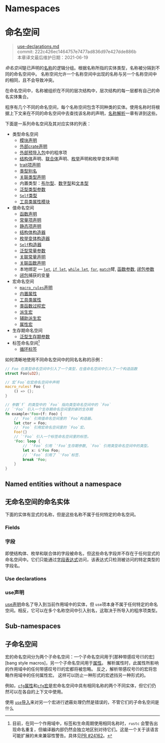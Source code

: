 # Namespaces
# 命名空间

>[use-declarations.md](https://github.com/rust-lang/reference/blob/master/src/names/namespaces.md)\
>commit: 222c426ec1464757e7477ad836d97e427dde886b \
>本章译文最后维护日期：2021-06-19

*命名空间*是已声明的[名称][names]的逻辑分组。根据名称所指的实体类型，名称被分隔到不同的命名空间中。
名称空间允许一个名称空间中出现的名称与另一个名称空间中的相同，且不会导致冲突。

在命名空间中，名称被组织在不同的层次结构中，层次结构的每一层都有自己的命名实体集合。

程序有几个不同的命名空间，每个名称空间包含不同种类的实体。使用名称时将根据上下文来在不同的命名空间中去查找该名称的声明，[名称解析][name resolution]一章有讲到这些。

下面是一系列命名空间及其对应实体的列表：

* 类型命名空间
    * [模块声明][Module declarations]
    * [外部crate声明][External crate declarations]
    * [外部预导入包][External crate prelude]中的程序项
    * [结构体][Struct]声明、[联合体][union]声明、[枚举][enum]声明和枚举变体声明
    * [trait项声明][Trait item declarations]
    * [类型别名][Type aliases]
    * [关联类型声明][Associated type declarations]
    * 内置类型：[布尔型][boolean]、[数字型][numeric]和[文本型][textual]
    * [泛型类型参数][Generic type parameters]
    * [`Self`类型][`Self` type]
    * [工具类属性模块][Tool attribute modules]
* 值命名空间
    * [函数声明][Function declarations]
    * [常量项声明][Constant item declarations]
    * [静态项声明][Static item declarations]
    * [结构体构造器][Struct constructors]
    * [枚举变体构造器][Enum variant constructors]
    * [`Self`构造器][`Self` constructors]
    * [泛型常量参数][Generic const parameters]
    * [关联常量声明][Associated const declarations]
    * [关联函数声明][Associated function declarations]
    * 本地绑定 — [`let`], [`if let`], [`while let`], [`for`], [`match`]臂, [函数参数][function parameters], [闭包参数][closure parameters]
    * [闭包][closure]捕获的变量
* 宏命名空间
    * [`macro_rules`声明][`macro_rules` declarations]
    * [内置属性][Built-in attributes]
    * [工具类属性][Tool attributes]
    * [类函数过程宏][Function-like procedural macros]
    * [派生宏][Derive macros]
    * [辅助派生宏][Derive macro helpers]
    * [属性宏][Attribute macros]
* 生存期命名空间
    * [泛型生存期参数][Generic lifetime parameters]
* 标签命名空间[^rustc-lifetime-shadow]
    * [循环标签][Loop labels]

如何清晰地使用不同命名空间中的同名名称的示例：

```rust
// Foo 在类型命名空间中引入了一个类型，在值命名空间中引入了一个构造函数
struct Foo(u32);

// 宏`Foo`在宏命名空间中声明
macro_rules! Foo {
    () => {};
}

// 参数`f` 的类型中的 `Foo` 指向类型命名空间中的 `Foo`
// `'Foo` 引入一个生存期命名空间里的新的生存期
fn example<'Foo>(f: Foo) {
    // `Foo` 引用值命名空间里的 `Foo`构造器。
    let ctor = Foo;
    // `Foo` 引用宏命名空间里的 `Foo`宏。
    Foo!{}
    // `'Foo` 引入一个标签命名空间里的标签。
    'Foo: loop {
        // `'Foo` 引用 `'Foo`生存期参数, `Foo` 引用类型命名空间中的类型。
        let x: &'Foo Foo;
        // `'Foo` 引用了 `'Foo`标签.
        break 'Foo;
    }
}
```

## Named entities without a namespace
## 无命名空间的命名实体

下面的实体有显式的名称，但是这些名称不属于任何特定的命名空间。

### Fields
### 字段

即使结构体、枚举和联合体的字段被命名，但这些命名字段并不存在于任何显式的命名空间中。它们只能通过[字段表达式][field expression]访问，该表达式只检测被访问的特定类型的字段名。

### Use declarations
### use声明

[use声明][use declaration]命名了导入到当前作用域中的实体，但 `use`项本身不属于任何特定的命名空间。相反，它可以在多个名称空间中引入别名，这取决于所导入的程序项类型。

<!-- TODO: describe how `use` works on the use-declarations page, and link to it here. -->
## Sub-namespaces
## 子命名空间

宏的命名空间分为两个子命名空间：一个子命名空间用于[那种带感叹号(!)的宏][bang style macros]，另一个子命名空间用于[属性][attributes]。
解析属性时，此属性所影响的作用域中的任何带感叹号(!)的宏都将被忽略。
反之，解析带感叹号(!)的宏将忽略作用域中的任何属性宏。
这样可以防止一种形式的宏遮挡另一种形式的。

例如，[`cfg`属性][`cfg` attribute]和[`cfg`宏][`cfg` macro]是宏命名空间中具有相同名称的两个不同实体，但它们仍然可以在各自的上下文中使用。

使用 [`use`导入][`use` import]来对另一个宏进行遮蔽处理仍然是错误的，不管它们的子命名空间是什么

[^rustc-lifetime-shadow]: 目前，在同一个作用域中，标签和生命周期使用相同名称时，`rustc` 会警告出现命名重复，但编译器内部仍然会独立地区别对待它们。这是一个关于该语言可能扩展的未来兼容性警告。具体见[PR #24162](https://github.com/rust-lang/rust/pull/24162)。

[`cfg` attribute]: ../conditional-compilation.md#the-cfg-attribute
[`cfg` macro]: ../conditional-compilation.md#the-cfg-macro
[`for`]: ../expressions/loop-expr.md#iterator-loops
[`if let`]: ../expressions/if-expr.md#if-let-expressions
[`let`]: ../statements.md#let-statements
[`macro_rules` declarations]: ../macros-by-example.md
[`match`]: ../expressions/match-expr.md
[`Self` constructors]: ../paths.md#self-1
[`Self` type]: ../paths.md#self-1
[`use` import]: ../items/use-declarations.md
[`while let`]: ../expressions/loop-expr.md#predicate-pattern-loops
[Associated const declarations]: ../items/associated-items.md#associated-constants
[Associated function declarations]: ../items/associated-items.md#associated-functions-and-methods
[Associated type declarations]: ../items/associated-items.md#associated-types
[Attribute macros]: ../procedural-macros.md#attribute-macros
[attributes]: ../attributes.md
[bang-style macros]: ../macros.md
[boolean]: ../types/boolean.md
[Built-in attributes]: ../attributes.md#built-in-attributes-index
[closure parameters]: ../expressions/closure-expr.md
[closure]: ../expressions/closure-expr.md
[Constant item declarations]: ../items/constant-items.md
[Derive macro helpers]: ../procedural-macros.md#derive-macro-helper-attributes
[Derive macros]: ../procedural-macros.md#derive-macros
[entity]: ../glossary.md#entity
[Enum variant constructors]: ../items/enumerations.md
[enum]: ../items/enumerations.md
[External crate declarations]: ../items/extern-crates.md
[External crate prelude]: preludes.md#extern-prelude
[field expression]: ../expressions/field-expr.md
[Function declarations]: ../items/functions.md
[function parameters]: ../items/functions.md#function-parameters
[Function-like procedural macros]: ../procedural-macros.md#function-like-procedural-macros
[Generic const parameters]: ../items/generics.md#const-generics
[Generic lifetime parameters]: ../items/generics.md
[Generic type parameters]: ../items/generics.md
[Loop labels]: ../expressions/loop-expr.md#loop-labels
[Module declarations]: ../items/modules.md
[name resolution]: name-resolution.md
[names]: ../names.md
[numeric]: ../types/numeric.md
[Static item declarations]: ../items/static-items.md
[Struct constructors]: ../items/structs.md
[Struct]: ../items/structs.md
[textual]: ../types/textual.md
[Tool attribute modules]: ../attributes.md#tool-attributes
[Tool attributes]: ../attributes.md#tool-attributes
[Trait item declarations]: ../items/traits.md
[Type aliases]: ../items/type-aliases.md
[union]: ../items/unions.md
[use declaration]: ../items/use-declarations.md
